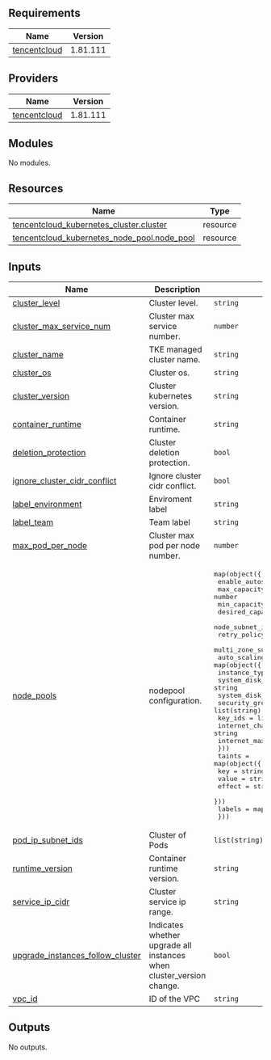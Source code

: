 ## Requirements

| Name | Version |
|------|---------|
| <a name="requirement_tencentcloud"></a> [tencentcloud](#requirement\_tencentcloud) | 1.81.111 |

## Providers

| Name | Version |
|------|---------|
| <a name="provider_tencentcloud"></a> [tencentcloud](#provider\_tencentcloud) | 1.81.111 |

## Modules

No modules.

## Resources

| Name | Type |
|------|------|
| [tencentcloud_kubernetes_cluster.cluster](https://registry.terraform.io/providers/tencentcloudstack/tencentcloud/1.81.111/docs/resources/kubernetes_cluster) | resource |
| [tencentcloud_kubernetes_node_pool.node_pool](https://registry.terraform.io/providers/tencentcloudstack/tencentcloud/1.81.111/docs/resources/kubernetes_node_pool) | resource |

## Inputs

| Name | Description | Type | Default | Required |
|------|-------------|------|---------|:--------:|
| <a name="input_cluster_level"></a> [cluster\_level](#input\_cluster\_level) | Cluster level. | `string` | `"L5"` | no |
| <a name="input_cluster_max_service_num"></a> [cluster\_max\_service\_num](#input\_cluster\_max\_service\_num) | Cluster max service number. | `number` | n/a | yes |
| <a name="input_cluster_name"></a> [cluster\_name](#input\_cluster\_name) | TKE managed cluster name. | `string` | n/a | yes |
| <a name="input_cluster_os"></a> [cluster\_os](#input\_cluster\_os) | Cluster os. | `string` | n/a | yes |
| <a name="input_cluster_version"></a> [cluster\_version](#input\_cluster\_version) | Cluster kubernetes version. | `string` | n/a | yes |
| <a name="input_container_runtime"></a> [container\_runtime](#input\_container\_runtime) | Container runtime. | `string` | `"containerd"` | no |
| <a name="input_deletion_protection"></a> [deletion\_protection](#input\_deletion\_protection) | Cluster deletion protection. | `bool` | `true` | no |
| <a name="input_ignore_cluster_cidr_conflict"></a> [ignore\_cluster\_cidr\_conflict](#input\_ignore\_cluster\_cidr\_conflict) | Ignore cluster cidr conflict. | `bool` | `true` | no |
| <a name="input_label_environment"></a> [label\_environment](#input\_label\_environment) | Enviroment label | `string` | n/a | yes |
| <a name="input_label_team"></a> [label\_team](#input\_label\_team) | Team label | `string` | n/a | yes |
| <a name="input_max_pod_per_node"></a> [max\_pod\_per\_node](#input\_max\_pod\_per\_node) | Cluster max pod per node number. | `number` | n/a | yes |
| <a name="input_node_pools"></a> [node\_pools](#input\_node\_pools) | nodepool configuration. | <pre>map(object({<br>    enable_autoscaling       = bool<br>    max_capacity             = number<br>    min_capacity             = number<br>    desired_capacity         = number<br>    node_subnet_ids          = list(string)<br>    retry_policy             = string<br>    multi_zone_subnet_policy = string<br>    auto_scaling_config = map(object({<br>      instance_type              = string<br>      system_disk_type           = string<br>      system_disk_size           = number<br>      security_group_ids         = list(string)<br>      key_ids                    = list(string)<br>      internet_charge_type       = string<br>      internet_max_bandwidth_out = number<br>    }))<br>    taints = map(object({<br>      key    = string<br>      value  = string<br>      effect = string<br>    }))<br>    labels = map(string)<br>  }))</pre> | n/a | yes |
| <a name="input_pod_ip_subnet_ids"></a> [pod\_ip\_subnet\_ids](#input\_pod\_ip\_subnet\_ids) | Cluster of Pods | `list(string)` | n/a | yes |
| <a name="input_runtime_version"></a> [runtime\_version](#input\_runtime\_version) | Container runtime version. | `string` | `"1.6.9"` | no |
| <a name="input_service_ip_cidr"></a> [service\_ip\_cidr](#input\_service\_ip\_cidr) | Cluster service ip range. | `string` | n/a | yes |
| <a name="input_upgrade_instances_follow_cluster"></a> [upgrade\_instances\_follow\_cluster](#input\_upgrade\_instances\_follow\_cluster) | Indicates whether upgrade all instances when cluster\_version change. | `bool` | n/a | yes |
| <a name="input_vpc_id"></a> [vpc\_id](#input\_vpc\_id) | ID of the VPC | `string` | n/a | yes |

## Outputs

No outputs.

